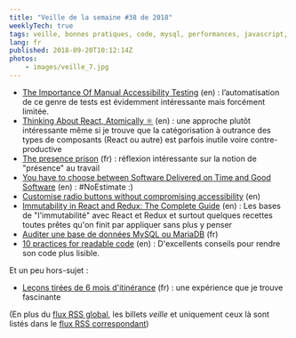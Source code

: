 ```yaml
---
title: "Veille de la semaine #38 de 2018"
weeklyTech: true
tags: veille, bonnes pratiques, code, mysql, performances, javascript, react, redux, accessibilité, css, html, agile, métier, travail
lang: fr
published: 2018-09-20T10:12:14Z
photos:
    - images/veille_7.jpg
---
```

* [The Importance Of Manual Accessibility Testing](https://www.smashingmagazine.com/2018/09/importance-manual-accessibility-testing/) (en)&nbsp;: l’automatisation de ce genre de tests est évidemment intéressante mais forcément limitée.
* [Thinking About React, Atomically ⚛](https://blog.usejournal.com/thinking-about-react-atomically-608c865d2262) (en)&nbsp;: une approche plutôt intéressante même si je trouve que la catégorisation à outrance des types de composants (React ou autre) est parfois inutile voire contre-productive
* [The presence prison](https://m.signalvnoise.com/the-presence-prison-4c776292c8d2) (fr)&nbsp;: réflexion intéressante sur la notion de &quot;présence&quot; au travail
* [You have to choose between Software Delivered on Time and Good Software](https://hackernoon.com/you-have-to-choose-between-software-delivered-on-time-and-good-software-44f4af1249b1) (en)&nbsp;: #NoEstimate :)
* [Customise radio buttons without compromising accessibility](https://www.chenhuijing.com/blog/customise-radios-without-compromising-accessibility/#%F0%9F%92%BB) (en)
* [Immutability in React and Redux: The Complete Guide](https://daveceddia.com/react-redux-immutability-guide/) (en)&nbsp;: Les bases de &quot;l'immutabilité&quot; avec React et Redux et surtout quelques recettes toutes prêtes qu'on finit par appliquer sans plus y penser
* [Auditer une base de données MySQL ou MariaDB](https://vincent.composieux.fr/article/auditer-une-base-de-donnees-mysql-ou-mariadb) (fr)
* [10 practices for readable code](https://jason.pureconcepts.net/2018/09/practices-write-readable-code-less-complex/) (en)&nbsp;: D'excellents conseils pour rendre son code plus lisible.

Et un peu hors-sujet&nbsp;:

* [Leçons tirées de 6 mois d'itinérance](https://estcequecestdutravail.xyz/2018/09/joies-et-peines.html) (fr)&nbsp;: une expérience que je trouve fascinante

(En plus du [flux RSS global](/rss.xml), les billets *veille*
et uniquement ceux là sont listés dans le [flux RSS correspondant](/rss/veille.xml))
